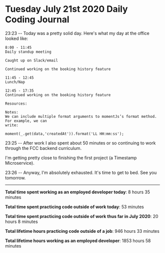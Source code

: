 # Tuesday July 21st 2020 Daily Coding Journal

23:23 -- Today was a pretty solid day. Here's what my day at the office looked like:

```
8:00 - 11:45
Daily standup meeting

Caught up on Slack/email

Continued working on the booking history feature

11:45 - 12:45
Lunch/Nap

12:45 - 17:35
Continued working on the booking history feature

Resources:

Notes:
We can include multiple format arguments to momentJs’s format method. For example, we can
write:

moment(_.get(data,'createdAt')).format('LL HH:mm:ss');
```

23:25 -- After work I also spent about 50 minutes or so continuing to work through the FCC backend curriculum.

I'm getting pretty close to finishing the first project (a Timestamp Microservice).

23:26 -- Anyway, I'm absolutely exhausted. It's time to get to bed. See you tomorrow.

---

**Total time spent working as an employed developer today**: 8 hours 35 minutes

**Total time spent practicing code outside of work today**: 53 minutes

**Total time spent practicing code outside of work thus far in July 2020**: 20 hours 8 minutes

**Total lifetime hours practicing code outside of a job**: 946 hours 33 minutes

**Total lifetime hours working as an employed developer**: 1853 hours 58 minutes
